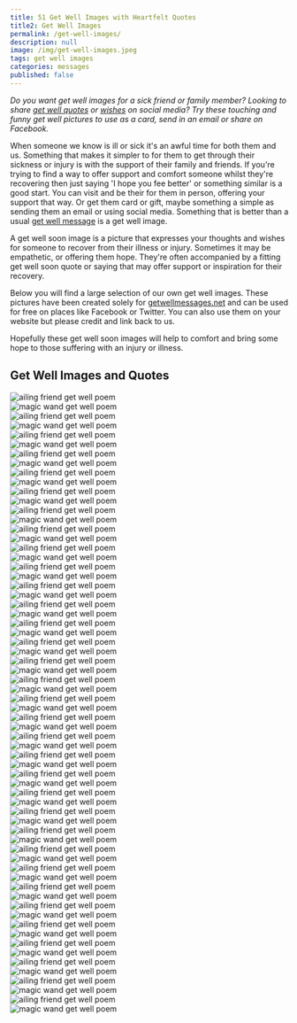 ```yaml
---
title: 51 Get Well Images with Heartfelt Quotes
title2: Get Well Images
permalink: /get-well-images/
description: null
image: /img/get-well-images.jpeg
tags: get well images
categories: messages
published: false
---
```

<I>Do you want get well images for a sick friend or family member? Looking to share <a href="/get-well-quotes/">get well quotes</a> or <a href="/get-well-wishes/">wishes</a> on social media? Try these touching and funny get well pictures to use as a card, send in an email or share on Facebook.</I>

When someone we know is ill or sick it's an awful time for both them and us. Something that makes it simpler to for them to get through their sickness or injury is with the support of their family and friends. If you're trying to find a way to offer support and comfort someone whilst they're recovering then just saying 'I hope you fee better' or something similar is a good start. You can visit and be their for them in person, offering your support that way. Or get them card or gift, maybe something a simple as sending them an email or using social media. Something that is better than a usual <a href="https://getwellmessages.net/get-well-wishes/">get well message</a>  is a get well image.

A get well soon image is a picture that expresses your thoughts and wishes for someone to recover from their illness or injury. Sometimes it may be empathetic, or offering them hope. They're often accompanied by a fitting get well soon quote or saying that may offer support or inspiration for their recovery.

Below you will find a large selection of our own get well images. These pictures have been created solely for <a href="https://getwellmessages.net">getwellmessages.net</a> and can be used for free on places like Facebook or Twitter. You can also use them on your website but please credit and link back to us.

Hopefully these get well soon images will help to comfort and bring some hope to those suffering with an injury or illness.

<h2>Get Well Images and Quotes</h2>



<div class="row">
 <div class="column">
     <img class="img" src="/img/get-well-poem-1.png" alt="ailing friend get well poem" />
 </div>
  
  <div class="column">
     <img class="img" src="/img/get-well-poem-2.png" alt="magic wand get well poem" />
 </div>
</div>

<div class="row">
 <div class="column">
     <img class="img" src="/img/get-well-poem-1.png" alt="ailing friend get well poem" />
 </div>
  
  <div class="column">
     <img class="img" src="/img/get-well-poem-2.png" alt="magic wand get well poem" />
 </div>
</div>

<div class="row">
 <div class="column">
     <img class="img" src="/img/get-well-poem-1.png" alt="ailing friend get well poem" />
 </div>
  
  <div class="column">
     <img class="img" src="/img/get-well-poem-2.png" alt="magic wand get well poem" />
 </div>
</div>

<div class="row">
 <div class="column">
     <img class="img" src="/img/get-well-poem-1.png" alt="ailing friend get well poem" />
 </div>
  
  <div class="column">
     <img class="img" src="/img/get-well-poem-2.png" alt="magic wand get well poem" />
 </div>
</div>

<div class="row">
 <div class="column">
     <img class="img" src="/img/get-well-poem-1.png" alt="ailing friend get well poem" />
 </div>
  
  <div class="column">
     <img class="img" src="/img/get-well-poem-2.png" alt="magic wand get well poem" />
 </div>
</div>

<div class="row">
 <div class="column">
     <img class="img" src="/img/get-well-poem-1.png" alt="ailing friend get well poem" />
 </div>
  
  <div class="column">
     <img class="img" src="/img/get-well-poem-2.png" alt="magic wand get well poem" />
 </div>
</div>

<div class="row">
 <div class="column">
     <img class="img" src="/img/get-well-poem-1.png" alt="ailing friend get well poem" />
 </div>
  
  <div class="column">
     <img class="img" src="/img/get-well-poem-2.png" alt="magic wand get well poem" />
 </div>
</div>

<div class="row">
 <div class="column">
     <img class="img" src="/img/get-well-poem-1.png" alt="ailing friend get well poem" />
 </div>
  
  <div class="column">
     <img class="img" src="/img/get-well-poem-2.png" alt="magic wand get well poem" />
 </div>
</div>

<div class="row">
 <div class="column">
     <img class="img" src="/img/get-well-poem-1.png" alt="ailing friend get well poem" />
 </div>
  
  <div class="column">
     <img class="img" src="/img/get-well-poem-2.png" alt="magic wand get well poem" />
 </div>
</div>

<div class="row">
 <div class="column">
     <img class="img" src="/img/get-well-poem-1.png" alt="ailing friend get well poem" />
 </div>
  
  <div class="column">
     <img class="img" src="/img/get-well-poem-2.png" alt="magic wand get well poem" />
 </div>
</div>

<div class="row">
 <div class="column">
     <img class="img" src="/img/get-well-poem-1.png" alt="ailing friend get well poem" />
 </div>
  
  <div class="column">
     <img class="img" src="/img/get-well-poem-2.png" alt="magic wand get well poem" />
 </div>
</div>

<div class="row">
 <div class="column">
     <img class="img" src="/img/get-well-poem-1.png" alt="ailing friend get well poem" />
 </div>
  
  <div class="column">
     <img class="img" src="/img/get-well-poem-2.png" alt="magic wand get well poem" />
 </div>
</div>

<div class="row">
 <div class="column">
     <img class="img" src="/img/get-well-poem-1.png" alt="ailing friend get well poem" />
 </div>
  
  <div class="column">
     <img class="img" src="/img/get-well-poem-2.png" alt="magic wand get well poem" />
 </div>
</div>

<div class="row">
 <div class="column">
     <img class="img" src="/img/get-well-poem-1.png" alt="ailing friend get well poem" />
 </div>
  
  <div class="column">
     <img class="img" src="/img/get-well-poem-2.png" alt="magic wand get well poem" />
 </div>
</div>

<div class="row">
 <div class="column">
     <img class="img" src="/img/get-well-poem-1.png" alt="ailing friend get well poem" />
 </div>
  
  <div class="column">
     <img class="img" src="/img/get-well-poem-2.png" alt="magic wand get well poem" />
 </div>
</div>

<div class="row">
 <div class="column">
     <img class="img" src="/img/get-well-poem-1.png" alt="ailing friend get well poem" />
 </div>
  
  <div class="column">
     <img class="img" src="/img/get-well-poem-2.png" alt="magic wand get well poem" />
 </div>
</div>

<div class="row">
 <div class="column">
     <img class="img" src="/img/get-well-poem-1.png" alt="ailing friend get well poem" />
 </div>
  
  <div class="column">
     <img class="img" src="/img/get-well-poem-2.png" alt="magic wand get well poem" />
 </div>
</div>

<div class="row">
 <div class="column">
     <img class="img" src="/img/get-well-poem-1.png" alt="ailing friend get well poem" />
 </div>
  
  <div class="column">
     <img class="img" src="/img/get-well-poem-2.png" alt="magic wand get well poem" />
 </div>
</div>

<div class="row">
 <div class="column">
     <img class="img" src="/img/get-well-poem-1.png" alt="ailing friend get well poem" />
 </div>
  
  <div class="column">
     <img class="img" src="/img/get-well-poem-2.png" alt="magic wand get well poem" />
 </div>
</div>

<div class="row">
 <div class="column">
     <img class="img" src="/img/get-well-poem-1.png" alt="ailing friend get well poem" />
 </div>
  
  <div class="column">
     <img class="img" src="/img/get-well-poem-2.png" alt="magic wand get well poem" />
 </div>
</div>

<div class="row">
 <div class="column">
     <img class="img" src="/img/get-well-poem-1.png" alt="ailing friend get well poem" />
 </div>
  
  <div class="column">
     <img class="img" src="/img/get-well-poem-2.png" alt="magic wand get well poem" />
 </div>
</div>

<div class="row">
 <div class="column">
     <img class="img" src="/img/get-well-poem-1.png" alt="ailing friend get well poem" />
 </div>
  
  <div class="column">
     <img class="img" src="/img/get-well-poem-2.png" alt="magic wand get well poem" />
 </div>
</div>

<div class="row">
 <div class="column">
     <img class="img" src="/img/get-well-poem-1.png" alt="ailing friend get well poem" />
 </div>
  
  <div class="column">
     <img class="img" src="/img/get-well-poem-2.png" alt="magic wand get well poem" />
 </div>
</div>

<div class="row">
 <div class="column">
     <img class="img" src="/img/get-well-poem-1.png" alt="ailing friend get well poem" />
 </div>
  
  <div class="column">
     <img class="img" src="/img/get-well-poem-2.png" alt="magic wand get well poem" />
 </div>
</div>

<div class="row">
 <div class="column">
     <img class="img" src="/img/get-well-poem-1.png" alt="ailing friend get well poem" />
 </div>
  
  <div class="column">
     <img class="img" src="/img/get-well-poem-2.png" alt="magic wand get well poem" />
 </div>
</div>

<div class="row">
 <div class="column">
     <img class="img" src="/img/get-well-poem-1.png" alt="ailing friend get well poem" />
 </div>
  
  <div class="column">
     <img class="img" src="/img/get-well-poem-2.png" alt="magic wand get well poem" />
 </div>
</div>

<div class="row">
 <div class="column">
     <img class="img" src="/img/get-well-poem-1.png" alt="ailing friend get well poem" />
 </div>
  
  <div class="column">
     <img class="img" src="/img/get-well-poem-2.png" alt="magic wand get well poem" />
 </div>
</div>

<div class="row">
 <div class="column">
     <img class="img" src="/img/get-well-poem-1.png" alt="ailing friend get well poem" />
 </div>
  
  <div class="column">
     <img class="img" src="/img/get-well-poem-2.png" alt="magic wand get well poem" />
 </div>
</div>

<div class="row">
 <div class="column">
     <img class="img" src="/img/get-well-poem-1.png" alt="ailing friend get well poem" />
 </div>
  
  <div class="column">
     <img class="img" src="/img/get-well-poem-2.png" alt="magic wand get well poem" />
 </div>
</div>

<div class="row">
 <div class="column">
     <img class="img" src="/img/get-well-poem-1.png" alt="ailing friend get well poem" />
 </div>
  
  <div class="column">
     <img class="img" src="/img/get-well-poem-2.png" alt="magic wand get well poem" />
 </div>
</div>

<div class="row">
 <div class="column">
     <img class="img" src="/img/get-well-poem-1.png" alt="ailing friend get well poem" />
 </div>
  
  <div class="column">
     <img class="img" src="/img/get-well-poem-2.png" alt="magic wand get well poem" />
 </div>
</div>

<div class="row">
 <div class="column">
     <img class="img" src="/img/get-well-poem-1.png" alt="ailing friend get well poem" />
 </div>
  
  <div class="column">
     <img class="img" src="/img/get-well-poem-2.png" alt="magic wand get well poem" />
 </div>
</div>

<div class="row">
 <div class="column">
     <img class="img" src="/img/get-well-poem-1.png" alt="ailing friend get well poem" />
 </div>
  
  <div class="column">
     <img class="img" src="/img/get-well-poem-2.png" alt="magic wand get well poem" />
 </div>
</div>